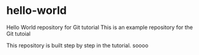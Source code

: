 # hello-world
Hello World repository for Git tutorial
This is an example repository for the Git tutoial 

This repository is built step by step in the tutorial.
soooo